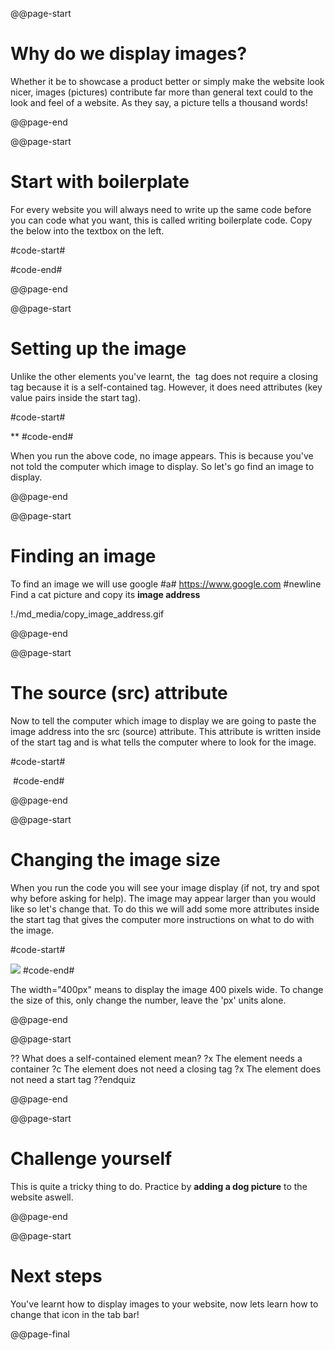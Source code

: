 @@page-start

# Why do we display images?

Whether it be to showcase a product better or simply make the website look nicer, images (pictures) contribute far more than general text could to the look and feel of a website. As they say, a picture tells a thousand words!

@@page-end

@@page-start

# Start with boilerplate

For every website you will always need to write up the same code before you can code what you want, this is called writing boilerplate code. Copy the below into the textbox on the left.

#code-start#
<html>
    <head>
    </head>
    <body>
    </body>
</html>
#code-end#

@@page-end

@@page-start

# Setting up the image

Unlike the other elements you've learnt, the <img> tag does not require a closing tag because it is a self-contained tag. However, it does need attributes (key value pairs inside the start tag). 

#code-start#
<html>
    <head>
    </head>
    <body>
        *<img>*
    </body>
</html>
#code-end#

When you run the above code, no image appears. This is because you've not told the computer which image to display. So let's go find an image to display.

@@page-end

@@page-start

# Finding an image

To find an image we will use google 
#a# https://www.google.com
#newline
Find a cat picture and copy its **image address**

!./md_media/copy_image_address.gif

@@page-end

@@page-start

# The source (src) attribute

Now to tell the computer which image to display we are going to paste the image address into the src (source) attribute. This attribute is written inside of the start tag and is what tells the computer where to look for the image.

#code-start#
<html>
    <head>
    </head>
    <body>
        <img *src="https://icatcare.org/app/uploads/2018/07/Thinking-of-getting-a-cat.png"*>
    </body>
</html>
#code-end#

@@page-end

@@page-start

# Changing the image size

When you run the code you will see your image display (if not, try and spot why before asking for help). The image may appear larger than you would like so let's change that. To do this we will add some more attributes inside the start tag that gives the computer more instructions on what to do with the image.

#code-start#
<html>
    <head>
    </head>
    <body>
        <img 
            src="https://icatcare.org/app/uploads/2018/07/Thinking-of-getting-a-cat.png"
            *width="400px"*
            *height="400px"*
        >
    </body>
</html>
#code-end#

The width="400px" means to display the image 400 pixels wide. To change the size of this, only change the number, leave the 'px' units alone.

@@page-end

@@page-start

?? What does a self-contained element mean?
?x The element needs a container
?c The element does not need a closing tag
?x The element does not need a start tag
??endquiz

@@page-end

@@page-start

# Challenge yourself

This is quite a tricky thing to do. Practice by **adding a dog picture** to the website aswell.

@@page-end

@@page-start

# Next steps

You've learnt how to display images to your website, now lets learn how to change that icon in the tab bar!

@@page-final